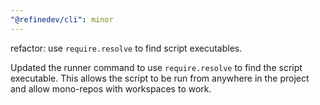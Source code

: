 ```yaml
---
"@refinedev/cli": minor
---
```


refactor: use `require.resolve` to find script executables.

Updated the runner command to use `require.resolve` to find the script executable. This allows the script to be run from anywhere in the project and allow mono-repos with workspaces to work.